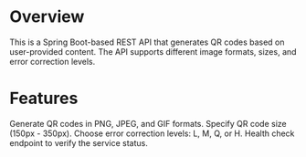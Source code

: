# Overview
This is a Spring Boot-based REST API that generates QR codes based on user-provided content. The API supports different image formats, sizes, and error correction levels.

# Features

Generate QR codes in PNG, JPEG, and GIF formats.
Specify QR code size (150px - 350px).
Choose error correction levels: L, M, Q, or H.
Health check endpoint to verify the service status.




